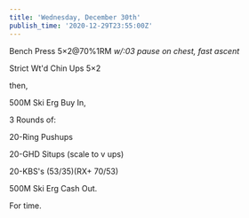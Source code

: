 ```yaml
---
title: 'Wednesday, December 30th'
publish_time: '2020-12-29T23:55:00Z'
---
```


Bench Press 5×2\@70%1RM *w/:03 pause on chest, fast ascent*

Strict Wt'd Chin Ups 5×2

then,

500M Ski Erg Buy In,

3 Rounds of:

20-Ring Pushups

20-GHD Situps (scale to v ups)

20-KBS's (53/35)(RX+ 70/53)

500M Ski Erg Cash Out.

For time.

